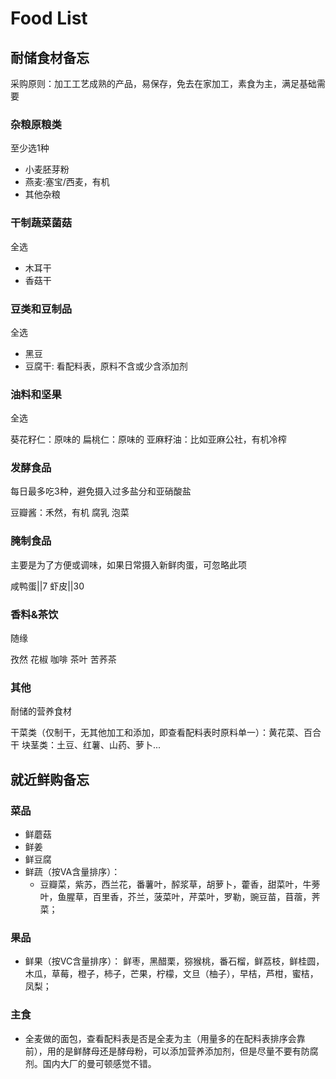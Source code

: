 # Food List

## 耐储食材备忘

采购原则：加工工艺成熟的产品，易保存，免去在家加工，素食为主，满足基础需要

### 杂粮原粮类
至少选1种

- 小麦胚芽粉
- 燕麦:塞宝/西麦，有机
- 其他杂粮

### 干制蔬菜菌菇
全选

- 木耳干
- 香菇干


### 豆类和豆制品
全选

- 黑豆
- 豆腐干: 看配料表，原料不含或少含添加剂

### 油料和坚果
全选

葵花籽仁：原味的
扁桃仁：原味的
亚麻籽油：比如亚麻公社，有机冷榨

### 发酵食品
每日最多吃3种，避免摄入过多盐分和亚硝酸盐

豆瓣酱：禾然，有机
腐乳
泡菜

### 腌制食品
主要是为了方便或调味，如果日常摄入新鲜肉蛋，可忽略此项

咸鸭蛋||7
虾皮||30

### 香料&茶饮
随缘

孜然
花椒
咖啡
茶叶
苦荞茶

### 其他
耐储的营养食材

干菜类（仅制干，无其他加工和添加，即查看配料表时原料单一）：黄花菜、百合干
块茎类：土豆、红薯、山药、萝卜...


## 就近鲜购备忘

### 菜品
- 鲜蘑菇
- 鲜姜
- 鲜豆腐
- 鲜蔬（按VA含量排序）：
  - 豆瓣菜，紫苏，西兰花，番薯叶，醡浆草，胡萝卜，藿香，甜菜叶，牛蒡叶，鱼腥草，百里香，芥兰，菠菜叶，芹菜叶，罗勒，豌豆苗，苜蓿，荠菜；

### 果品
- 鲜果（按VC含量排序）：
鲜枣，黑醋栗，猕猴桃，番石榴，鲜荔枝，鲜桂圆，木瓜，草莓，橙子，柿子，芒果，柠檬，文旦（柚子），早桔，芦柑，蜜桔，凤梨；

### 主食
- 全麦做的面包，查看配料表是否是全麦为主（用量多的在配料表排序会靠前），用的是鲜酵母还是酵母粉，可以添加营养添加剂，但是尽量不要有防腐剂。国内大厂的曼可顿感觉不错。



